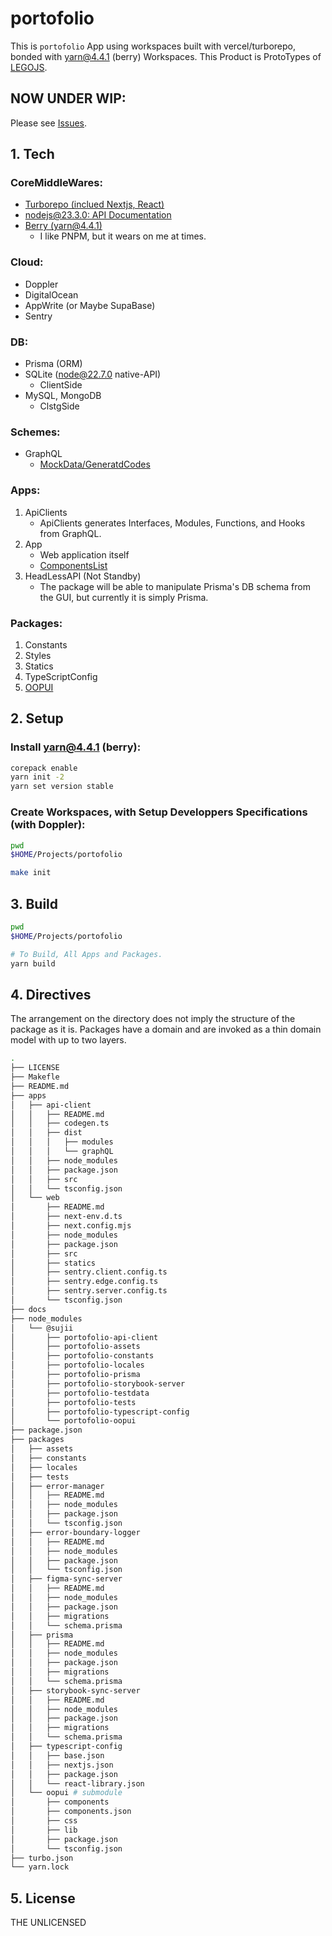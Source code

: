 # portofolio

This is `portofolio` App using workspaces built with vercel/turborepo, bonded with yarn@4.4.1 (berry) Workspaces.
This Product is ProtoTypes of [LEGOJS](https://github.com/VVVVISE/LEGOJS).

## NOW UNDER WIP:

Please see [Issues](https://github.com/sujii/portofolio/issues).

## 1. Tech

### CoreMiddleWares:

- [Turborepo (inclued Nextjs, React)](https://turbo.build/repo/docs)
- [nodejs@23.3.0: API Documentation](https://nodejs.org/docs/latest/api/)
- [Berry (yarn@4.4.1)](https://github.com/yarnpkg/berry)
  - I like PNPM, but it wears on me at times.

### Cloud:

- Doppler
- DigitalOcean
- AppWrite (or Maybe SupaBase)
- Sentry

### DB:

- Prisma (ORM)
- SQLite (node@22.7.0 native-API)
  - ClientSide
- MySQL, MongoDB
  - ClstgSide

### Schemes:

- GraphQL
    - [MockData/GeneratdCodes](https://github.com/sujii/portofolio/tree/d59c9a72169d656347b02bec54ffb582cb4a09a7/apps/api-client/dist)

### Apps:

1. ApiClients
    - ApiClients generates Interfaces, Modules, Functions, and Hooks from GraphQL.
2. App
    - Web application itself
    - [ComponentsList](https://github.com/sujii/portofolio/issues/16#issue-2703890030)
3. HeadLessAPI (Not Standby)
    - The package will be able to manipulate Prisma's DB schema from the GUI, but currently it is simply Prisma.

### Packages:

1. Constants
2. Styles
3. Statics
4. TypeScriptConfig
5. [OOPUI](https://github.com/sujii/oopui)

## 2. Setup

### Install yarn@4.4.1 (berry):

```sh
corepack enable
yarn init -2
yarn set version stable
```

### Create Workspaces, with Setup Developpers Specifications (with Doppler):

```sh
pwd
$HOME/Projects/portofolio

make init
```

## 3. Build

```sh
pwd
$HOME/Projects/portofolio

# To Build, All Apps and Packages.
yarn build
```

## 4. Directives

The arrangement on the directory does not imply the structure of the package as it is. Packages have a domain and are invoked as a thin domain model with up to two layers.

```sh
.
├── LICENSE
├── Makefle
├── README.md
├── apps
│   ├── api-client
│   │   ├── README.md
│   │   ├── codegen.ts
│   │   ├── dist
│   │   │   ├── modules
│   │   │   └── graphQL
│   │   ├── node_modules
│   │   ├── package.json
│   │   ├── src
│   │   └── tsconfig.json
│   └── web
│       ├── README.md
│       ├── next-env.d.ts
│       ├── next.config.mjs
│       ├── node_modules
│       ├── package.json
│       ├── src
│       ├── statics
│       ├── sentry.client.config.ts
│       ├── sentry.edge.config.ts
│       ├── sentry.server.config.ts
│       └── tsconfig.json
├── docs
├── node_modules
│   └── @sujii
│       ├── portofolio-api-client
│       ├── portofolio-assets
│       ├── portofolio-constants
│       ├── portofolio-locales
│       ├── portofolio-prisma
│       ├── portofolio-storybook-server
│       ├── portofolio-testdata
│       ├── portofolio-tests
│       ├── portofolio-typescript-config
│       └── portofolio-oopui
├── package.json
├── packages
│   ├── assets
│   ├── constants
│   ├── locales
│   ├── tests
│   ├── error-manager
│   │   ├── README.md
│   │   ├── node_modules
│   │   ├── package.json
│   │   └── tsconfig.json
│   ├── error-boundary-logger
│   │   ├── README.md
│   │   ├── node_modules
│   │   ├── package.json
│   │   └── tsconfig.json
│   ├── figma-sync-server
│   │   ├── README.md
│   │   ├── node_modules
│   │   ├── package.json
│   │   ├── migrations
│   │   └── schema.prisma
│   ├── prisma
│   │   ├── README.md
│   │   ├── node_modules
│   │   ├── package.json
│   │   ├── migrations
│   │   └── schema.prisma
│   ├── storybook-sync-server
│   │   ├── README.md
│   │   ├── node_modules
│   │   ├── package.json
│   │   ├── migrations
│   │   └── schema.prisma
│   ├── typescript-config
│   │   ├── base.json
│   │   ├── nextjs.json
│   │   ├── package.json
│   │   └── react-library.json
│   └── oopui # submodule
│       ├── components
│       ├── components.json
│       ├── css
│       ├── lib
│       ├── package.json
│       └── tsconfig.json
├── turbo.json
└── yarn.lock
```

## 5. License

THE UNLICENSED
